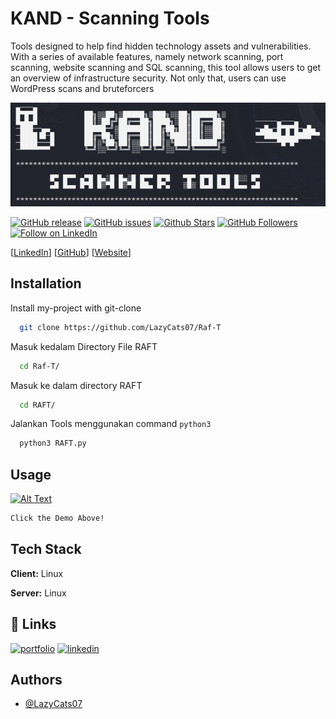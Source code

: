 
# KAND - Scanning Tools

Tools designed to help find hidden technology assets and vulnerabilities. With a series of available features, namely network scanning, port scanning, website scanning and SQL scanning, this tool allows users to get an overview of infrastructure security. Not only that, users can use WordPress scans and bruteforcers


![Logo](https://github.com/kanjeeng/Scanning-Tools/blob/main/image.png)




[![GitHub release](https://img.shields.io/github/release/LazyCats07/Raf-T.svg)](https://github.com/LazyCats07/Raf-T/releases)
[![GitHub issues](https://img.shields.io/github/issues/LazyCats07/Raf-T.svg)](https://github.com/LazyCats07/Raf-T/issues)
[![Github Stars](https://img.shields.io/github/stars/LazyCats07/Raf-T.svg?style=social&label=Stars)](https://github.com/LazyCats07/Raf-T)
[![GitHub Followers](https://img.shields.io/github/followers/LazyCats07.svg?style=social&label=Follow)](https://github.com/LazyCats07)
[![Follow on LinkedIn](https://img.shields.io/badge/Follow%20on%20LinkedIn-%230077B5.svg?style=social&logo=linkedin)](https://www.linkedin.com/in/mrafiediananta/)

[[LinkedIn](https://www.linkedin.com/in/mrafiediananta/)] [[GitHub](https://github.com/LazyCats07/Raf-T)] [[Website](https://ren-os.vercel.app/)]


## Installation

Install my-project with git-clone

```bash
  git clone https://github.com/LazyCats07/Raf-T
```

Masuk kedalam Directory File RAFT

```bash
  cd Raf-T/
```

Masuk ke dalam directory RAFT
```bash
  cd RAFT/

```  

Jalankan Tools menggunakan command `python3`
```bash
  python3 RAFT.py

```  
## Usage

[![Alt Text](img/Youtube.png)](https://youtu.be/EPOFYOy4xAw)


```bash
Click the Demo Above!

```
## Tech Stack

**Client:** Linux

**Server:** Linux


## 🔗 Links
[![portfolio](https://img.shields.io/badge/my_portfolio-000?style=for-the-badge&logo=ko-fi&logoColor=white)](https://github.com/LazyCats07/)
[![linkedin](https://img.shields.io/badge/linkedin-0A66C2?style=for-the-badge&logo=linkedin&logoColor=white)](https://www.linkedin.com/in/mrafiediananta/)



## Authors

- [@LazyCats07](https://github.com/LazyCats07/)
